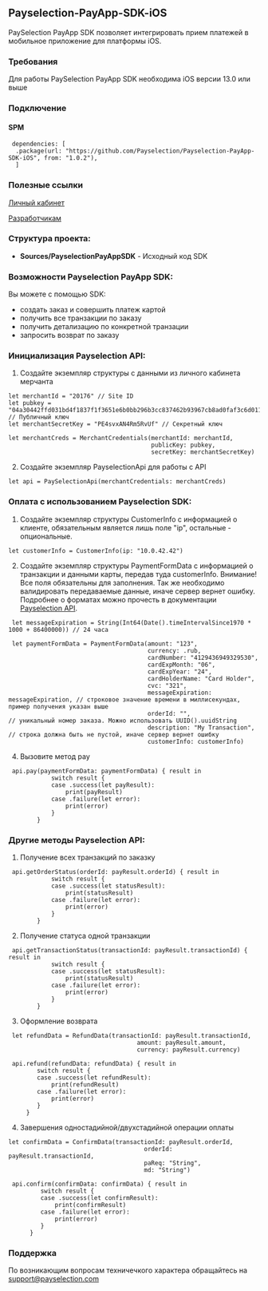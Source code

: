 ## Payselection-PayApp-SDK-iOS

PaySelection PayApp SDK позволяет интегрировать прием платежей в мобильное приложение для платформы iOS.

### Требования
Для работы PaySelection PayApp SDK необходима iOS версии 13.0 или выше

### Подключение
#### SPM

```
 dependencies: [
  .package(url: "https://github.com/Payselection/Payselection-PayApp-SDK-iOS", from: "1.0.2"),
  ]
```

### Полезные ссылки

[Личный кабинет](https://merchant.payselection.com/login/)

[Разработчикам](https://api.payselection.com/#section/Request-signature)

### Структура проекта:

* **Sources/PayselectionPayAppSDK** - Исходный код SDK


### Возможности Payselection PayApp SDK:

Вы можете с помощью SDK:

* создать заказ и совершить платеж картой
* получить все транзакции по заказу
* получить детализацию по конкретной транзации
* запросить возврат по заказу

### Инициализация Payselection API:

1.	Создайте экземпляр структуры с данными из личного кабинета мерчанта

```
let merchantId = "20176" // Site ID
let pubkey = "04a30442ffd031bd4f1837f1f3651e6b0bb296b3cc837462b93967cb8ad0faf3c6d011d46b94377832ddfcbd0bb05de8084a9dd7048ee91d172f075ff3e33e832d" // Публичный ключ
let merchantSecretKey = "PE4svxAN4Rm5RvUf" // Секретный ключ

let merchantCreds = MerchantCredentials(merchantId: merchantId, 
                                        publicKey: pubkey, 
                                        secretKey: merchantSecretKey)
```

2.	Создайте экземпляр PayselectionApi для работы с API

```
let api = PaySelectionApi(merchantCredentials: merchantCreds)
```

### Оплата с использованием Payselection SDK:

1. Создайте экземпляр структуры CustomerInfo с информацией о клиенте, обязательным является лишь поле "ip", остальные - опциональные.

```
let customerInfo = CustomerInfo(ip: "10.0.42.42")
```


2. Создайте экземпляр структуры PaymentFormData с информацией о транзакции и данными карты, передав туда customerInfo. Внимание! Все поля обязательны для заполнения. Так же необходимо валидировать передаваемые данные, иначе сервер вернет ошибку. Подробнее о форматах можно прочесть в документации  [Payselection API](https://api.payselection.com/#section/Request-signature).

```
 let messageExpiration = String(Int64(Date().timeIntervalSince1970 * 1000 + 86400000)) // 24 часа 
 
 let paymentFormData = PaymentFormData(amount: "123",
                                       currency: .rub,
                                       cardNumber: "4129436949329530",
                                       cardExpMonth: "06",
                                       cardExpYear: "24",
                                       cardHolderName: "Card Holder",
                                       cvc: "321",
                                       messageExpiration: messageExpiration, // строковое значение времени в миллисекундах, пример получения указан выше
                                       orderId: "",                          // уникальный номер заказа. Можно использовать UUID().uuidString
                                       description: "My Transaction",        // строка должна быть не пустой, иначе сервер вернет ошибку
                                       customerInfo: customerInfo)
```

4. Вызовите метод pay

```
 api.pay(paymentFormData: paymentFormData) { result in
            switch result {
            case .success(let payResult):
                print(payResult)
            case .failure(let error):
                print(error)
            }
        }
```

### Другие методы Payselection API:

1. Получение всех транзакций по заказку

```
 api.getOrderStatus(orderId: payResult.orderId) { result in
            switch result {
            case .success(let statusResult):
                print(statusResult)
            case .failure(let error):
                print(error)
            }
        }
```

2. Получение статуса одной транзакции

```
 api.getTransactionStatus(transactionId: payResult.transactionId) { result in
            switch result {
            case .success(let statusResult):
                print(statusResult)
            case .failure(let error):
                print(error)
            }
        }
```

3. Оформление возврата

```
 let refundData = RefundData(transactionId: payResult.transactionId,
                                    amount: payResult.amount,
                                    currency: payResult.currency)
        
 api.refund(refundData: refundData) { result in
        switch result {
        case .success(let refundResult):
            print(refundResult)
        case .failure(let error):
            print(error)
        }
     }
```

4. Завершения одностадийной/двухстадийной операции оплаты

```
let confirmData = ConfirmData(transactionId: payResult.orderId,
                                      orderId: payResult.transactionId,
                                      paReq: "String",
                                      md: "String")
        
 api.confirm(confirmData: confirmData) { result in
         switch result {
         case .success(let confirmResult):
             print(confirmResult)
         case .failure(let error):
             print(error)
         }
      }
```

### Поддержка

По возникающим вопросам техничечкого характера обращайтесь на support@payselection.com
